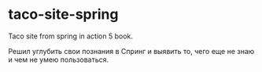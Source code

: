 # taco-site-spring
Taco site from spring in action 5 book.

Решил углубить свои познания в Спринг и выявить то, чего еще не знаю и чем не умею пользоваться.
